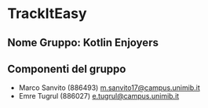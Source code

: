 # TrackItEasy
## Nome Gruppo: Kotlin Enjoyers
## Componenti del gruppo
* Marco Sanvito (886493) m.sanvito17@campus.unimib.it
* Emre Tugrul (886027) e.tugrul@campus.unimib.it
